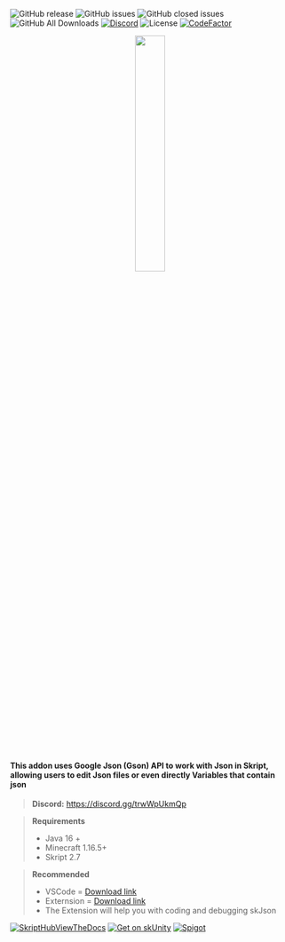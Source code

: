 
![GitHub release](https://img.shields.io/github/release/cooffeeRequired/skJson?style=for-the-badge)
![GitHub issues](https://img.shields.io/github/issues-raw/cooffeeRequired/skJson?style=for-the-badge)
![GitHub closed issues](https://img.shields.io/github/issues-closed-raw/cooffeeRequired/skJson.svg?style=for-the-badge)
![GitHub All Downloads](https://img.shields.io/github/downloads/cooffeeRequired/skJson/total?style=for-the-badge)
[![Discord](https://img.shields.io/discord/425192525091831808.svg?style=for-the-badge)](https://discord.gg/skript)
![License](https://img.shields.io/github/license/cooffeeRequired/skJson?style=for-the-badge)
[![CodeFactor](https://www.codefactor.io/repository/github/cooffeerequired/skjson/badge)](https://www.codefactor.io/repository/github/cooffeerequired/skjson)


<p align="center" width="100%">
    <img width="33%" size="64" src="https://user-images.githubusercontent.com/106232282/222391312-4a2ecef5-2cc6-4d57-9137-0e2d52f40782.png"> 
</p>


#### This addon uses Google Json (Gson) API to work with Json in Skript, allowing users to edit Json files or even directly Variables that contain json


> **Discord:** https://discord.gg/trwWpUkmQp
<!-- > **Documentations**: https://cooffeerequireds.gitbook.io/skript-gson/ \ -->
> **Requirements**
> * Java 16 +
> * Minecraft 1.16.5+
> * Skript 2.7

> **Recommended**
> * VSCode = [Download link](https://code-visualstudio-com.translate.goog/download?_x_tr_sl=en&_x_tr_tl=cs&_x_tr_hl=cs&_x_tr_pto=sc)
> * Externsion = [Download link](https://marketplace.visualstudio.com/items?itemName=JohnHeikens.skript)
> * The Extension will help you with coding and debugging skJson


[![SkriptHubViewTheDocs](http://skripthub.net/static/addon/ViewTheDocsButton.png)](http://skripthub.net/docs/?addon=Skript-Gson)
[![Get on skUnity](https://skunity.com/branding/buttons/get_on_docs_4.png)](https://docs.skunity.com/syntax/search/addon:skjson)
[![Spigot](https://static.spigotmc.org/img/spigot.png)](https://www.spigotmc.org/resources/skjson.106019/)
